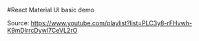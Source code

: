 #React Material UI basic demo

Source: https://www.youtube.com/playlist?list=PLC3y8-rFHvwh-K9mDlrrcDywl7CeVL2rO
